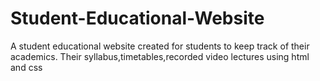 # Student-Educational-Website
A student educational website created for students to keep track of their academics. Their syllabus,timetables,recorded video lectures using html and css
